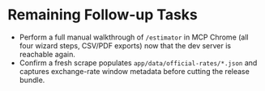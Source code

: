 # Remaining Follow-up Tasks

- Perform a full manual walkthrough of `/estimator` in MCP Chrome (all four wizard steps, CSV/PDF exports) now that the dev server is reachable again.
- Confirm a fresh scrape populates `app/data/official-rates/*.json` and captures exchange-rate window metadata before cutting the release bundle.
